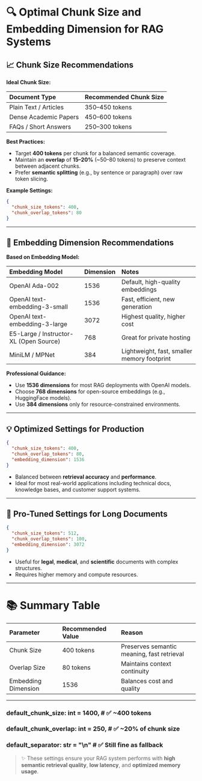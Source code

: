 # 🔍 Optimal Chunk Size and Embedding Dimension for RAG Systems

## 📈 Chunk Size Recommendations

**Ideal Chunk Size:**

| Document Type | Recommended Chunk Size |
|:--------------|:------------------------|
| Plain Text / Articles | 350–450 tokens |
| Dense Academic Papers | 450–600 tokens |
| FAQs / Short Answers | 250–300 tokens |

**Best Practices:**
- Target **400 tokens** per chunk for a balanced semantic coverage.
- Maintain an **overlap** of **15–20%** (~50–80 tokens) to preserve context between adjacent chunks.
- Prefer **semantic splitting** (e.g., by sentence or paragraph) over raw token slicing.

**Example Settings:**
```json
{
  "chunk_size_tokens": 400,
  "chunk_overlap_tokens": 80
}
```

---

## 🔄 Embedding Dimension Recommendations

**Based on Embedding Model:**

| Embedding Model | Dimension | Notes |
|:----------------|:----------|:------|
| OpenAI Ada-002 | 1536 | Default, high-quality embeddings |
| OpenAI text-embedding-3-small | 1536 | Fast, efficient, new generation |
| OpenAI text-embedding-3-large | 3072 | Highest quality, higher cost |
| E5-Large / Instructor-XL (Open Source) | 768 | Great for private hosting |
| MiniLM / MPNet | 384 | Lightweight, fast, smaller memory footprint |

**Professional Guidance:**
- Use **1536 dimensions** for most RAG deployments with OpenAI models.
- Choose **768 dimensions** for open-source embeddings (e.g., HuggingFace models).
- Use **384 dimensions** only for resource-constrained environments.

---

## 💡 Optimized Settings for Production

```json
{
  "chunk_size_tokens": 400,
  "chunk_overlap_tokens": 80,
  "embedding_dimension": 1536
}
```

- Balanced between **retrieval accuracy** and **performance**.
- Ideal for most real-world applications including technical docs, knowledge bases, and customer support systems.

---

## 🌟 Pro-Tuned Settings for Long Documents

```json
{
  "chunk_size_tokens": 512,
  "chunk_overlap_tokens": 100,
  "embedding_dimension": 3072
}
```

- Useful for **legal**, **medical**, and **scientific** documents with complex structures.
- Requires higher memory and compute resources.

---

# 📚 Summary Table

| Parameter | Recommended Value | Reason |
|:----------|:------------------|:------|
| Chunk Size | 400 tokens | Preserves semantic meaning, fast retrieval |
| Overlap Size | 80 tokens | Maintains context continuity |
| Embedding Dimension | 1536 | Balances cost and quality |

---

###            default_chunk_size: int = 1400,  # ✅ ~400 tokens
###            default_chunk_overlap: int = 250,  # ✅ ~20% of chunk size
###            default_separator: str = "\n"  # ✅ Still fine as fallback



> ✨ These settings ensure your RAG system performs with **high semantic retrieval quality**, **low latency**, and **optimized memory usage**.